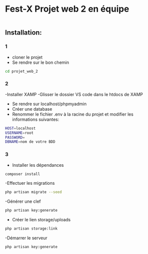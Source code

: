 # Fest-X Projet web 2 en équipe

<img src="/public/logos/centre_color_blanc.png?raw=true" alt="">

## Installation:

### 1

- cloner le projet 
- Se rendre sur le bon chemin

```bash
cd projet_web_2
```


### 2
-Installer XAMP
-Glisser le dossier VS code dans le htdocs de XAMP
- Se rendre sur localhost/phpmyadmin
- Créer une database
- Renommer le fichier .env à la racine du projet et modifier les informations suivantes:

```bash
HOST=localhost
USERNAME=root
PASSWORD=
DBNAME=nom de votre BDD
```

### 3

- Installer les dépendances

```bash
composer install
```

-Effectuer les migrations

```bash
php artisan migrate --seed
```

-Générer une clef

```bash
php artisan key:generate
```

- Créer le lien storage/uploads

```bash
php artisan storage:link
```

-Démarrer le serveur

```bash
php artisan key:generate
```



  
